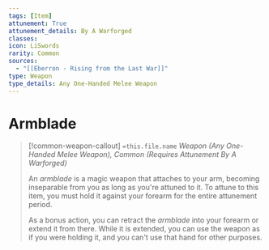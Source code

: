 ```yaml
---
tags: [Item]
attunement: True
attunement_details: By A Warforged
classes: 
icon: LiSwords
rarity: Common
sources:
  - "[[Eberron - Rising from the Last War]]"
type: Weapon
type_details: Any One-Handed Melee Weapon
---
```

# Armblade
>[!common-weapon-callout] `=this.file.name`
>*Weapon (Any One-Handed Melee Weapon), Common (Requires Attunement By A Warforged)*
>
>An *armblade* is a magic weapon that attaches to your arm, becoming inseparable from you as long as you're attuned to it. To attune to this item, you must hold it against your forearm for the entire attunement period.
>
>As a bonus action, you can retract the *armblade* into your forearm or extend it from there. While it is extended, you can use the weapon as if you were holding it, and you can't use that hand for other purposes.
>
>
